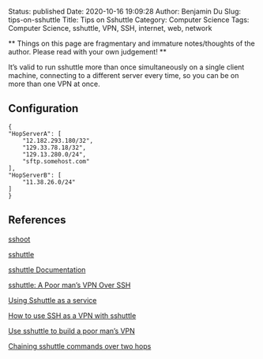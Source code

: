 Status: published
Date: 2020-10-16 19:09:28
Author: Benjamin Du
Slug: tips-on-sshuttle
Title: Tips on Sshuttle
Category: Computer Science
Tags: Computer Science, sshuttle, VPN, SSH, internet, web, network

**
Things on this page are fragmentary and immature notes/thoughts of the author.
Please read with your own judgement!
**

It’s valid to run sshuttle more than once simultaneously on a single client machine, 
connecting to a different server every time, so you can be on more than one VPN at once.

## Configuration 

    {
    "HopServerA": [
        "12.182.293.180/32",
        "129.33.78.18/32",
        "129.13.280.0/24",
        "sftp.somehost.com"
    ],
    "HopServerB": [
        "11.38.26.0/24"
    ]
    }

## References

[sshoot](https://github.com/albertodonato/sshoot)

[sshuttle](https://github.com/sshuttle/sshuttle)

[sshuttle Documentation](https://sshuttle.readthedocs.io/en/stable/index.html)

[sshuttle: A Poor man’s VPN Over SSH](https://www.unixmen.com/sshuttle-poor-mans-vpn-ssh/)

[Using Sshuttle as a service](https://medium.com/@mike.reider/using-sshuttle-as-a-service-bec2684a65fe)

[How to use SSH as a VPN with sshuttle](https://www.techrepublic.com/article/how-to-use-ssh-as-a-vpn-with-sshuttle/)

[Use sshuttle to build a poor man’s VPN](https://fedoramagazine.org/use-sshuttle-to-build-a-poor-mans-vpn/)

[Chaining sshuttle commands over two hops](https://serverfault.com/questions/826585/chaining-sshuttle-commands-over-two-hops)